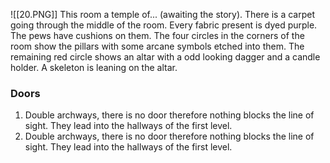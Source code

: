 ![[20.PNG]]
This room a temple of... (awaiting the story). There is a carpet going through the middle of the room. Every fabric present is dyed purple. The pews have cushions on them. The four circles in the corners of the room show the pillars with some arcane symbols etched into them. The remaining red circle shows an altar with a odd looking dagger and a candle holder. A skeleton is leaning on the altar.

### Doors
1. Double archways, there is no door therefore nothing blocks the line of sight. They lead into the hallways of the first level.
3. Double archways, there is no door therefore nothing blocks the line of sight. They lead into the hallways of the first level.